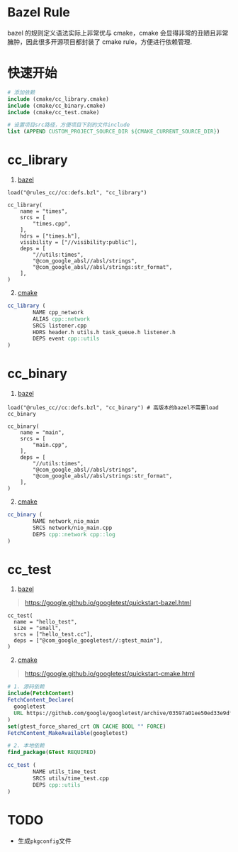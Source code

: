 # Bazel Rule

bazel 的规则定义语法实际上非常优与 cmake，cmake 会显得非常的丑陋且非常臃肿，因此很多开源项目都封装了 cmake rule，方便进行依赖管理.

# 快速开始

```cmake
# 添加依赖
include (cmake/cc_library.cmake)
include (cmake/cc_binary.cmake)
include (cmake/cc_test.cmake)

# 设置项目src路径，方便项目下别的文件include
list (APPEND CUSTOM_PROJECT_SOURCE_DIR ${CMAKE_CURRENT_SOURCE_DIR})
```

# cc_library

1. [bazel](https://bazel.build/reference/be/c-cpp#cc_library)

```build
load("@rules_cc//cc:defs.bzl", "cc_library")

cc_library(
    name = "times",
    srcs = [
        "times.cpp",
    ],
    hdrs = ["times.h"],
    visibility = ["//visibility:public"],
    deps = [
        "//utils:times",
        "@com_google_absl//absl/strings",
        "@com_google_absl//absl/strings:str_format",
    ],
)
```

2. [cmake](cc_library.cmake)

```cmake
cc_library (
        NAME cpp_network
        ALIAS cpp::network
        SRCS listener.cpp
        HDRS header.h utils.h task_queue.h listener.h
        DEPS event cpp::utils
)
```

# cc_binary

1. [bazel](https://bazel.build/reference/be/c-cpp#cc_binary)

```build
load("@rules_cc//cc:defs.bzl", "cc_binary") # 高版本的bazel不需要load cc_binary

cc_binary(
    name = "main",
    srcs = [
        "main.cpp",
    ],
    deps = [
        "//utils:times",
        "@com_google_absl//absl/strings",
        "@com_google_absl//absl/strings:str_format",
    ],
)
```

2. [cmake](cc_binary.cmake)

```cmake
cc_binary (
        NAME network_nio_main
        SRCS network/nio_main.cpp
        DEPS cpp::network cpp::log
)
```

# cc_test

1. [bazel](https://bazel.build/reference/be/c-cpp#cc_test)

> https://google.github.io/googletest/quickstart-bazel.html

```build
cc_test(
  name = "hello_test",
  size = "small",
  srcs = ["hello_test.cc"],
  deps = ["@com_google_googletest//:gtest_main"],
)
```

2. [cmake](cc_test.cmake)

> https://google.github.io/googletest/quickstart-cmake.html

```cmake
# 1. 源码依赖
include(FetchContent)
FetchContent_Declare(
  googletest
  URL https://github.com/google/googletest/archive/03597a01ee50ed33e9dfd640b249b4be3799d395.zip
)
set(gtest_force_shared_crt ON CACHE BOOL "" FORCE)
FetchContent_MakeAvailable(googletest)

# 2. 本地依赖
find_package(GTest REQUIRED)

cc_test (
        NAME utils_time_test
        SRCS utils/time_test.cpp
        DEPS cpp::utils
)
```

# TODO

- 生成`pkgconfig`文件
